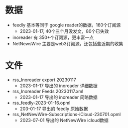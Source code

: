 # 数据
- feedly 基本等同于 google reader的数据，160个订阅源
  - 2023-01-17, 40个三个月没发文，80个已失效
- inoreader 有 350+个订阅源，更丰富一点
- NetNewsWire 主要是web3订阅源，还包括些近期的收集

# 文件
- rss_Inoreader export 20230117
  - 2023-01-17 导出的 inoreader 详细数据
- rss_Inoreader Feeds 20230117.xml
  - 2023-01-17 导出的 inoreader 简略数据
- rss_feedly-2023-01-16.opml
  - 203-01-17 导出的 feedly 原始数据
- rss_NetNewWire-Subscriptions-iCloud-230701.opml
  - 2023-07-01 导出的 NetNewWire icloud数据